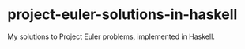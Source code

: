 # project-euler-solutions-in-haskell

My solutions to Project Euler problems, implemented in Haskell.
